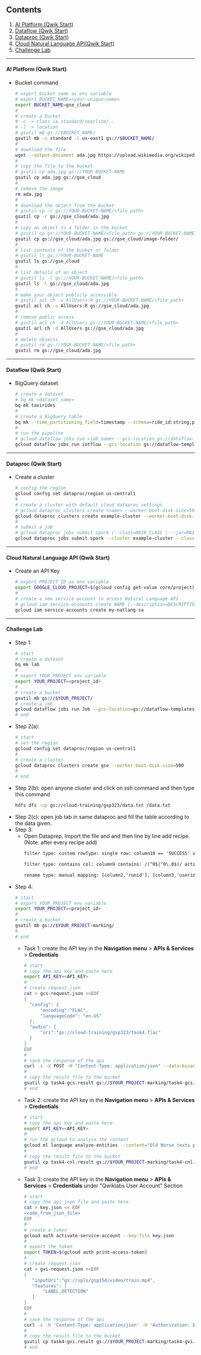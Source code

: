 ## Contents
1. [AI Platform (Qwik Start)](#AI%20Platform(Qwik%20Start))
2. [Dataflow (Qwik Start)](#Dataflow%20(Qwik%20Start))
3. [Dataproc (Qwik Start)](#Dataproc%20(Qwik%20Start))
4. [Cloud Natural Language API(Qwik Start)](#Cloud%20Natural%20Language%20API%20(Qwik%20Start))
5. [Challenge Lab](#Challenge%20Lab)
---
#### AI Platform (Qwik Start)
- Bucket command
	```bash
	# export bucket name as env variable
	# export BUCKET_NAME=<your-unique-name>
	export BUCKET_NAME=gse_cloud
	#
	# create a bucket
	# -c -> class ie standard/nearline/..
	# -l -> location
	# gsutil mb gs://$BUCKET_NAME/
	gsutil mb -c standard -l us-east1 gs://$BUCKET_NAME/
	#
	# download the file
	wget --output-document ada.jpg https://upload.wikimedia.org/wikipedia/commons/thumb/a/a4/Ada_Lovelace_portrait.jpg/800px-Ada_Lovelace_portrait.jpg
	#
	# copy the file to the bucket
	# gsutil cp ada.jpg gs://YOUR-BUCKET-NAME
	gsutil cp ada.jpg gs://gse_cloud
	#
	# remove the image
	rm ada.jpg
	#
	# download the object from the bucket
	# gsutil cp -r gs://YOUR-BUCKET-NAME/<file_path>
	gsutil cp -r gs://gse_cloud/ada.jpg
	#
	# copy an object to a folder in the bucket
	# gsutil cp gs://YOUR-BUCKET-NAME/<file_path> gs://YOUR-BUCKET-NAME/<folder_path>/
	gsutil cp gs://gse_cloud/ada.jpg gs://gse_cloud/image-folder/
	#
	# list contents of the bucket or folder
	# gsutil ls gs://YOUR-BUCKET-NAME
	gsutil ls gs://gse_cloud
	#
	# list details of an object
	# gsutil ls -l gs://YOUR-BUCKET-NAME/<file_path>
	gsutil ls -l gs://gse_cloud/ada.jpg
	#
	# make your object publicly accessible
	# gsutil acl ch -u AllUsers:R gs://YOUR-BUCKET-NAME/<file_path>
	gsutil acl ch -u AllUsers:R gs://gse_cloud/ada.jpg
	#
	# remove public access
	# gsutil acl ch -d AllUsers gs://YOUR-BUCKET-NAME/<file_path>
	gsutil acl ch -d AllUsers gs://gse_cloud/ada.jpg
	#
	# delete objects
	# gsutil rm gs://YOUR-BUCKET-NAME/<file_path>
	gsutil rm gs://gse_cloud/ada.jpg
	```
---
#### Dataflow (Qwik Start)
- BigQuery dataset
	```bash
	# create a dataset
	# bq mk <dataset_name>
	bq mk taxirides
	#
	# create a BigQuery table
	bq mk --time_partitioning_field=timestamp --schema=ride_id:string,point_idx:integer,latitude:float,longitude:float,timestamp:timestamp,meter_reading:float,meter_increment:float,ride_status:string,passenger_count:integer -t taxirides.realtime
	#
	# run the pipeline
	# gcloud dataflow jobs run <job_name> --gcs-location gs://dataflow-templates-us-central1/latest/<dataFlow_template> --region us-central1 --staging-location gs://gse_cloud/temp --parameters inputTopic=<**Input Pub/Sub topic**>,outputTableSpec=<name_of_the_table_created>
	gcloud dataflow jobs run iotflow --gcs-location gs://dataflow-templates-us-central1/latest/PubSub_to_BigQuery --region us-central1 --staging-location gs://gse_cloud/temp --parameters inputTopic=projects/pubsub-public-data/topics/taxirides-realtime,outputTableSpec=<myprojectid>:taxirides.realtime
	```
---
#### Dataproc (Qwik Start)
- Create a cluster
	```bash
	# config the region
	gcloud config set dataproc/region us-central1
	#
	# create a cluster with default cloud dataproc settings
	# gcloud dataproc clusters create <name> --worker-boot-disk-size=500
	gcloud dataproc clusters create example-cluster --worker-boot-disk-size=500
	#
	# submit a job
	# gcloud dataproc jobs submit spark (--class=MAIN_CLASS | --jar=MAIN_JAR) (--cluster=CLUSTER | --cluster-labels=[KEY=VALUE,…]) [--archives=[ARCHIVE,…]] [--async] [--bucket=BUCKET] [--driver-log-levels=[PACKAGE=LEVEL,…]] [--files=[FILE,…]] [--jars=[JAR,…]] [--labels=[KEY=VALUE,…]] [--max-failures-per-hour=MAX_FAILURES_PER_HOUR] [--max-failures-total=MAX_FAILURES_TOTAL] [--properties=[PROPERTY=VALUE,…]] [--region=REGION] [GCLOUD_WIDE_FLAG …] [-- JOB_ARGS …]
	gcloud dataproc jobs submit spark --cluster example-cluster --class=org.apache.spark.examples.SparkPi --jars=file:///usr/lib/spark/examples/jars/spark-examples.jar -- 1000
	```
---
####  Cloud Natural Language API (Qwik Start)
- Create an API Key
	```bash
	# export PROJECT_ID as env variable
	export GOOGLE_CLOUD_PROJECT=$(gcloud config get-value core/project)
	#
	# create a new service account to access Natural Language API
	# gcloud iam service-accounts create NAME [--description=DESCRIPTION] [--display-name=DISPLAY_NAME] [GCLOUD_WIDE_FLAG …] 
	gcloud iam service-accounts create my-natlang-sa
	```
---
#### Challenge Lab
- Step 1:
	```bash
	# start
	# create a dataset
	bq mk lab
	#
	# export YOUR_PROJECT env variable
	export YOUR_PROJECT=<project_id>
	#
	# create a bucket
	gsutil mb gs://$YOUR_PROJECT/
	# create a job
	gcloud dataflow jobs run Job --gcs-location=gs://dataflow-templates-us-central1/latest/GCS_Text_to_BigQuery --region=us-central1 --staging-location=gs://$YOUR_PROJECT/temp --parameters javascriptTextTransformGcsPath=gs://cloud-training/gsp323/lab.js,JSONPath=gs://cloud-training/gsp323/lab.schema,javascriptTextTransformFunctionName=transform,outputTable=$YOUR_PROJECT:lab.customers,inputFilePattern=gs://cloud-training/gsp323/lab.csv,bigQueryLoadingTemporaryDirectory=gs://$YOUR_PROJECT/bigquery_temp
	# end
	
	```
- Step 2(a):
	```bash
	# start
	# set the region
	gcloud config set dataproc/region us-central1
	#
	# create a cluster
	gcloud dataproc clusters create gse --worker-boot-disk-size=500
	#
	# end
	
	```
-  Step 2(b): open anyone cluster and click on ssh command and then type this command
	```bash
	hdfs dfs -cp gs://cloud-training/gsp323/data.txt /data.txt
	```
- Step 2(c): open job tab in same dataproc and fill the table according to the data given.
- Step 3: 
	- Open Dataprep. Import the file and and then line by line add recipe. (Note: after every recipe add)
		```txt
		filter type: custom rowType: single row: column10 == 'SUCCESS' action: Keep
		```
		```txt
		filter type: contains col: column9 contains: /(^0$|^0\.0$)/ action: Delete
		```
		```txt
		rename type: manual mapping: [column2,'runid'], [column3,'userid'], [column4,'labid'], [column5,'lab_title'], [column6,'start'], [column7,'end'], [column8,'time'], [column9,'score'], [column10,'state']
		```
- Step 4:
	```bash
	# start
	# export YOUR_PROJECT env variable
	export YOUR_PROJECT=<project_id>
	#
	# create a bucket
	gsutil mb gs://$YOUR_PROJECT-marking/
	#
	# end
	
	```
	- Task 1: create the API key in the **Navigation menu** > **APIs & Services** > **Credentials**
		```bash
		# start
		# copy the api key and paste here
		export API_KEY=<API_KEY>
		#
		# create request.json
		cat > gcs-request.json <<EOF
		{
		  "config": {
			  "encoding":"FLAC",
			  "languageCode": "en-US"
		  },
		  "audio": {
			  "uri":"gs://cloud-training/gsp323/task4.flac"
		  }
		}
		EOF
		#
		# save the response of the api
		curl -s -X POST -H "Content-Type: application/json" --data-binary @gcs-request.json "https://speech.googleapis.com/v1/speech:recognize?key=${API_KEY}" > task4-gcs.result
		#
		# copy the result file to the bucket
		gsutil cp task4-gcs.result gs://$YOUR_PROJECT-marking/task4-gcs.result
		# end
		
		```
	- Task 2: create the API key in the **Navigation menu** > **APIs & Services** > **Credentials**
		```bash
		# start
		# copy the api key and paste here
		export API_KEY=<API_KEY>
		#
		# run the gcloud to analyse the content
		gcloud ml language analyze-entities --content="Old Norse texts portray Odin as one-eyed and long-bearded, frequently wielding a spear named Gungnir and wearing a cloak and a broad hat." > task4-cnl.result
		#
		# copy the result file to the bucket
		gsutil cp task4-cnl.result gs://$YOUR_PROJECT-marking/task4-cnl.result
		# end
		
		```
	- Task 3: create the API key in the **Navigation menu** > **APIs & Services** > **Credentials** under "Qwiklabs User Account" Section
		```bash
		# start
		# copy the api json file and paste here
		cat > key.json << EOF
		<code_from_json_file>
		EOF
		#
		# create a token
		gcloud auth activate-service-account --key-file key.json
		#
		# export the token
		export TOKEN=$(gcloud auth print-access-token)
		#
		# create request.json
		cat > gvi-request.json <<EOF
		{
		   "inputUri":"gs://spls/gsp154/video/train.mp4",
		   "features": [
			   "LABEL_DETECTION"
		   ]
		}
		EOF
		#
		# save the response of the api
		curl -s -H 'Content-Type: application/json' -H 'Authorization: Bearer '$(gcloud auth print-access-token)'' 'https://videointelligence.googleapis.com/v1/videos:annotate' -d @gvi-request.json > task4-gvi.result
		#
		# copy the result file to the bucket
		gsutil cp task4-gvi.result gs://$YOUR_PROJECT-marking/task4-gvi.result
		# end
		
		```